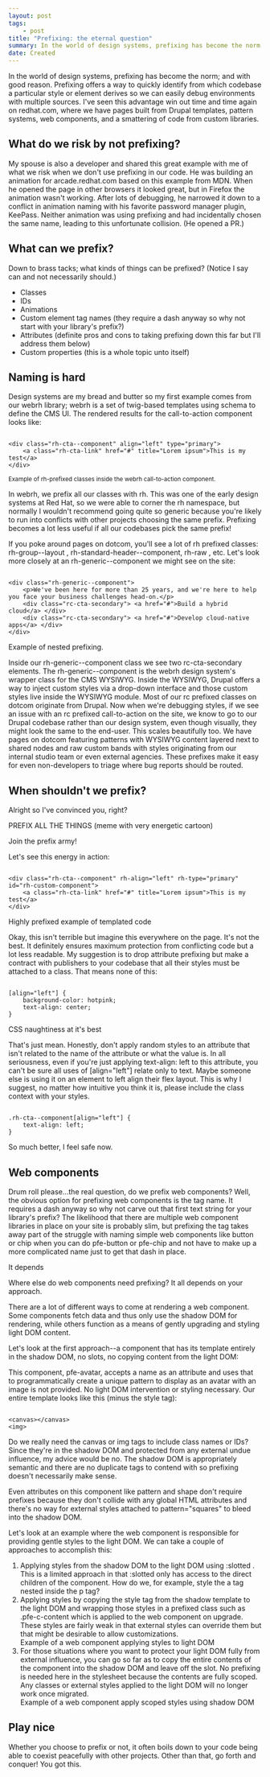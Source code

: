 ```yaml
---
layout: post
tags: 
    - post
title: "Prefixing: the eternal question"
summary: In the world of design systems, prefixing has become the norm; and with good reason. Prefixing offers a way to quickly identify from which codebase a particular style or element derives so we can easily debug environments with multiple sources.
date: Created
---
```


In the world of design systems, prefixing has become the norm; and with good reason. Prefixing offers a way to quickly identify from which codebase a particular style or element derives so we can easily debug environments with multiple sources. I've seen this advantage win out time and time again on redhat.com, where we have pages built from Drupal templates, pattern systems, web components, and a smattering of code from custom libraries.

## What do we risk by not prefixing?

My spouse is also a developer and shared this great example with me of what we risk when we don't use prefixing in our code. He was building an animation for arcade.redhat.com based on this example from MDN. When he opened the page in other browsers it looked great, but in Firefox the animation wasn't working. After lots of debugging, he narrowed it down to a conflict in animation naming with his favorite password manager plugin, KeePass. Neither animation was using prefixing and had incidentally chosen the same name, leading to this unfortunate collision. (He opened a PR.)

## What can we prefix?

Down to brass tacks; what kinds of things can be prefixed? (Notice I say can and not necessarily should.)

- Classes
- IDs
- Animations
- Custom element tag names (they require a dash anyway so why not start with your library's prefix?)
- Attributes (definite pros and cons to taking prefixing down this far but I'll address them below)
- Custom properties (this is a whole topic unto itself)

## Naming is hard

Design systems are my bread and butter so my first example comes from our webrh library; webrh is a set of twig-based templates using schema to define the CMS UI. The rendered results for the call-to-action component looks like:

<pfe-codeblock code-language="html" code-line-numbers code-theme="dark">
<pre codeblock-container><code>
&lt;div class="rh-cta--component" align="left" type="primary"&gt;
    &lt;a class="rh-cta-link" href="#" title="Lorem ipsum"&gt;This is my test&lt;/a&gt;
&lt;/div&gt;
</code></pre>
</pfe-codeblock>

<caption><small>Example of rh-prefixed classes inside the webrh call-to-action component.</small></caption>

In webrh, we prefix all our classes with rh. This was one of the early design systems at Red Hat, so we were able to corner the rh namespace, but normally I wouldn't recommend going quite so generic because you're likely to run into conflicts with other projects choosing the same prefix. Prefixing becomes a lot less useful if all our codebases pick the same prefix!

If you poke around pages on dotcom, you'll see a lot of rh prefixed classes: rh-group--layout , rh-standard-header--component, rh-raw , etc. Let's look more closely at an rh-generic--component we might see on the site:

<pfe-codeblock code-language="html" code-line-numbers code-theme="dark">
<pre codeblock-container><code>
&lt;div class="rh-generic--component"&gt;
    &lt;p&gt;We've been here for more than 25 years, and we're here to help you face your business challenges head-on.&lt;/p&gt;
    &lt;div class="rc-cta-secondary"&gt; &lt;a href="#"&gt;Build a hybrid cloud&lt;/a&gt; &lt;/div&gt;
    &lt;div class="rc-cta-secondary"&gt; &lt;a href="#"&gt;Develop cloud-native apps&lt;/a&gt; &lt;/div&gt;
&lt;/div&gt;
</code></pre>
</pfe-codeblock>

<figcaption>Example of nested prefixing.</figcaption>

Inside our rh-generic--component class we see two rc-cta-secondary elements. The rh-generic--component is the webrh design system's wrapper class for the CMS WYSIWYG. Inside the WYSIWYG, Drupal offers a way to inject custom styles via a drop-down interface and those custom styles live inside the WYSIWYG module. Most of our rc prefixed classes on dotcom originate from Drupal. Now when we're debugging styles, if we see an issue with an rc prefixed call-to-action on the site, we know to go to our Drupal codebase rather than our design system, even though visually, they might look the same to the end-user.
This scales beautifully too. We have pages on dotcom featuring patterns with WYSIWYG content layered next to shared nodes and raw custom bands with styles originating from our internal studio team or even external agencies. These prefixes make it easy for even non-developers to triage where bug reports should be routed.

## When shouldn't we prefix?

Alright so I've convinced you, right?

<caption>PREFIX ALL THE THINGS (meme with very energetic cartoon)</caption>

Join the prefix army!

Let's see this energy in action:

<pfe-codeblock code-language="html" code-line-numbers code-theme="dark">
<pre codeblock-container><code>
&lt;div class="rh-cta--component" rh-align="left" rh-type="primary" id="rh-custom-component"&gt;
    &lt;a class="rh-cta-link" href="#" title="Lorem ipsum"&gt;This is my test&lt;/a&gt;
&lt;/div&gt;
</code></pre>
</pfe-codeblock>

<caption>Highly prefixed example of templated code</caption>

Okay, this isn't terrible but imagine this everywhere on the page. It's not the best. It definitely ensures maximum protection from conflicting code but a lot less readable. My suggestion is to drop attribute prefixing but make a contract with publishers to your codebase that all their styles must be attached to a class. That means none of this:

<pfe-codeblock code-language="css" code-line-numbers code-theme="dark">
<pre codeblock-container><code>
[align="left"] {
    background-color: hotpink;
    text-align: center;
}
</code></pre>
</pfe-codeblock>

<caption>CSS naughtiness at it's best</caption>

That's just mean. Honestly, don't apply random styles to an attribute that isn't related to the name of the attribute or what the value is. In all seriousness, even if you're just applying text-align: left to this attribute, you can't be sure all uses of [align="left"] relate only to text. Maybe someone else is using it on an element to left align their flex layout. This is why I suggest, no matter how intuitive you think it is, please include the class context with your styles.

<pfe-codeblock code-language="css" code-line-numbers code-theme="dark">
<pre codeblock-container><code>
.rh-cta--component[align="left"] {
    text-align: left;
}
</code></pre>
</pfe-codeblock>

So much better, I feel safe now.

## Web components

Drum roll please...the real question, do we prefix web components?
Well, the obvious option for prefixing web components is the tag name. It requires a dash anyway so why not carve out that first text string for your library's prefix? The likelihood that there are multiple web component libraries in place on your site is probably slim, but prefixing the tag takes away part of the struggle with naming simple web components like button or chip when you can do pfe-button or pfe-chip and not have to make up a more complicated name just to get that dash in place.

It depends

Where else do web components need prefixing? It all depends on your approach.

There are a lot of different ways to come at rendering a web component. Some components fetch data and thus only use the shadow DOM for rendering, while others function as a means of gently upgrading and styling light DOM content.

Let's look at the first approach--a component that has its template entirely in the shadow DOM, no slots, no copying content from the light DOM:

This component, pfe-avatar, accepts a name as an attribute and uses that to programmatically create a unique pattern to display as an avatar with an image is not provided. No light DOM intervention or styling necessary. Our entire template looks like this (minus the style tag):

<pfe-codeblock code-language="html" code-line-numbers code-theme="dark">
<pre codeblock-container><code>
&lt;canvas&gt;&lt;/canvas&gt;
&lt;img&gt;
</code></pre>
</pfe-codeblock>

Do we really need the canvas or img tags to include class names or IDs? Since they're in the shadow DOM and protected from any external undue influence, my advice would be no. The shadow DOM is appropriately semantic and there are no duplicate tags to contend with so prefixing doesn't necessarily make sense.

Even attributes on this component like pattern and shape don't require prefixes because they don't collide with any global HTML attributes and there's no way for external styles attached to pattern="squares" to bleed into the shadow DOM.

Let's look at an example where the web component is responsible for providing gentle styles to the light DOM. We can take a couple of approaches to accomplish this:

1.  Applying styles from the shadow DOM to the light DOM using :slotted . This is a limited approach in that :slotted only has access to the direct children of the component. How do we, for example, style the a tag nested inside the p tag?
2.  Applying styles by copying the style tag from the shadow template to the light DOM and wrapping those styles in a prefixed class such as .pfe-c-content which is applied to the web component on upgrade. These styles are fairly weak in that external styles can override them but that might be desirable to allow customizations.<br/><caption>Example of a web component applying styles to light DOM</caption>
3.  For those situations where you want to protect your light DOM fully from external influence, you can go so far as to copy the entire contents of the component into the shadow DOM and leave off the slot. No prefixing is needed here in the stylesheet because the contents are fully scoped. Any classes or external styles applied to the light DOM will no longer work once migrated.<br/><caption>Example of a web component apply scoped styles using shadow DOM</caption>

## Play nice

Whether you choose to prefix or not, it often boils down to your code being able to coexist peacefully with other projects. Other than that, go forth and conquer! You got this.
